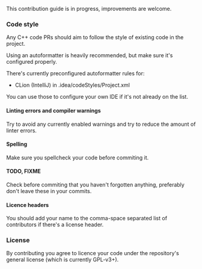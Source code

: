 This contribution guide is in progress, improvements are welcome.

### Code style

Any C++ code PRs should aim to follow the style of existing code in the project.

Using an autoformatter is heavily recommended, but make sure it's configured properly.

There's currently preconfigured autoformatter rules for:

  * CLion (IntelliJ) in .idea/codeStyles/Project.xml

You can use those to configure your own IDE if it's not already on the list.

#### Linting errors and compiler warnings

Try to avoid any currently enabled warnings and try to reduce the amount of linter errors.

#### Spelling

Make sure you spellcheck your code before commiting it.

#### TODO, FIXME

Check before commiting that you haven't forgotten anything, preferably don't leave these in your commits.

#### Licence headers

You should add your name to the comma-space separated list of contributors if there's a license header.

### License

By contributing you agree to licence your code under the repository's general license (which is currently GPL-v3+).
